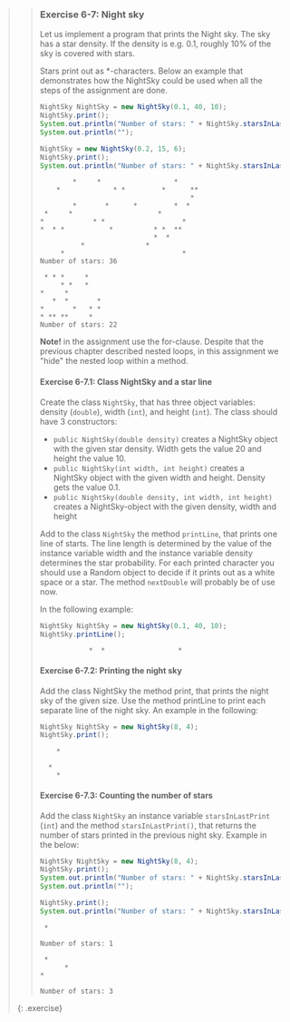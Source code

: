 >> ### Exercise 6-7: Night sky
>>
>> Let us implement a program that prints the Night sky. The sky has a star density. If the density is e.g. 0.1, roughly 10% of the sky is covered with stars.
>>
>> Stars print out as *-characters. Below an example that demonstrates how the NightSky could be used when all the steps of the assignment are done.
>>
>> ```java
>> NightSky NightSky = new NightSky(0.1, 40, 10);
>> NightSky.print();
>> System.out.println("Number of stars: " + NightSky.starsInLastPrint());
>> System.out.println("");
>>
>> NightSky = new NightSky(0.2, 15, 6);
>> NightSky.print();
>> System.out.println("Number of stars: " + NightSky.starsInLastPrint());
>> ```
>>
>> ```output
>>         *     *                  *
>>     *             * *         *      **
>>                                      *
>>         *       *      *         *  *
>>  *     *                     *
>> *            * *                   *
>> *  * *           *          * *  **
>>                             *  *
>>           *               *
>>      *                             *
>> Number of stars: 36
>>
>>  * * *     *
>>      * *   *
>> *     *
>>    *  *       *
>> *       *   * *
>> * ** **     *
>> Number of stars: 22
>> ```
>>
>> **Note!** in the assignment use the for-clause. Despite that the previous chapter described nested loops, in this assignment we "hide" the nested loop within a method.
>>
>> #### Exercise 6-7.1: Class NightSky and a star line
>>
>> Create the class `NightSky`, that has three object variables: density (`double`), width (`int`), and height (`int`). The class should have 3 constructors:
>>
>> - `public NightSky(double density)` creates a NightSky object with the given star density. Width gets the value 20 and height the value 10.
>> - `public NightSky(int width, int height)` creates a NightSky object with the given width and height. Density gets the value 0.1.
>> - `public NightSky(double density, int width, int height)` creates a NightSky-object with the given density, width and height
>>
>> Add to the class `NightSky` the method `printLine`, that prints one line of starts. The line length is determined by the value of the instance variable width and the instance variable density determines the star probability. For each printed character you should use a Random object to decide if it prints out as a white space or a star. The method `nextDouble` will probably be of use now.
>>
>> In the following example:
>>
>> ```java
>> NightSky NightSky = new NightSky(0.1, 40, 10);
>> NightSky.printLine();
>> ```
>> ```output
>>             *  *                  *
>> ```
>>
>> #### Exercise 6-7.2: Printing the night sky
>>
>> Add the class NightSky the method print, that prints the night sky of the given size. Use the method printLine to print each separate line of the night sky. An example in the following:
>>
>> ```java
>> NightSky NightSky = new NightSky(8, 4);
>> NightSky.print();
>> ```
>>
>> ```output
>>     *
>>
>>   *
>>     *
>> ```
>>
>> #### Exercise 6-7.3: Counting the number of stars
>>
>> Add the class `NightSky` an instance variable `starsInLastPrint` (`int`) and the method `starsInLastPrint()`, that returns the number of stars printed in the previous night sky. Example in the below:
>>
>> ```java
>> NightSky NightSky = new NightSky(8, 4);
>> NightSky.print();
>> System.out.println("Number of stars: " + NightSky.starsInLastPrint());
>> System.out.println("");
>>
>> NightSky.print();
>> System.out.println("Number of stars: " + NightSky.starsInLastPrint());
>> ```
>>
>> ```output
>>  *
>>
>> Number of stars: 1
>>
>>  *
>>       *
>> *
>>
>> Number of stars: 3
>>```
>>
>{: .exercise}